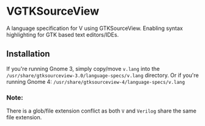 # VGTKSourceView
A language specification for V using GTKSourceView. Enabling syntax highlighting for GTK based text editors/IDEs.

## Installation
If you're running Gnome 3, simply copy/move `v.lang` into the `/usr/share/gtksourceview-3.0/language-specs/v.lang` directory.
Or if you're running Gnome 4: `/usr/share/gtksourceview-4/language-specs/v.lang`

### Note:
There is a glob/file extension conflict as both `V` and `Verilog` share the same file extension.

